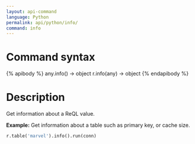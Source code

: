 ```yaml
---
layout: api-command
language: Python
permalink: api/python/info/
command: info
---
```


# Command syntax #

{% apibody %}
any.info() &rarr; object
r.info(any) &rarr; object
{% endapibody %}

# Description #

Get information about a ReQL value.

__Example:__ Get information about a table such as primary key, or cache size.

```py
r.table('marvel').info().run(conn)
```


